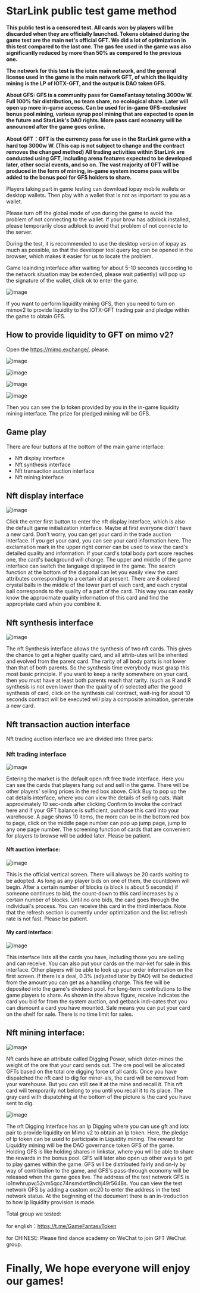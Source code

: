 # StarLink public test game method

**This public test is a censored test. All cards won by players will be discarded when they are officially launched. Tokens obtained during the game test are the main net's official GFT. We did a lot of optimization in this test compared to the last one. The gas fee used in the game was also significantly reduced by more than 50% as compared to the previous one.**

**The network for this test is the iotex main network, and the general license used in the game is the main network GFT, of which the liquidity mining is the LP of IOTX-GFT, and the output is DAO token GFS.**

**About GFS: GFS is a community pass for GameFantasy totaling 3000w W. Full 100% fair distribution, no team share, no ecological share. Later will open up more in-game access. Can be used for in-game GFS-exclusive bonus pool mining, various syrup pool mining that are expected to open in the future and StarLink's DAO rights. More pass card economy will be announced after the game goes online.**

**About GFT：GFT is the currency pass for use in the StarLink game with a hard top 3000w W. (This cap is not subject to change and the contract removes the changed method) All trading activities within StarLink are conducted using GFT, including arena features expected to be developed later, other social events, and so on. The vast majority of GFT will be produced in the form of mining, in-game system income pass will be added to the bonus pool for GFS holders to share.**

Players taking part in game testing can download iopay mobile wallets or desktop wallets. Then play with a wallet that is not as important to you as a wallet.

Please turn off the global mode of vpn during the game to avoid the problem of not connecting to the wallet. If your brow has adblock installed, please temporarily close adblock to avoid that problem of not connecte to the server.

During the test, it is recommended to use the desktop version of iopay as much as possible, so that the developer tool query log can be opened in the browser, which makes it easier for us to locate the problem.

Game loainding interface after waiting for about 5-10 seconds (according to the network situation may be extended, please wait patiently) will pop up the signature of the wallet, click ok to enter the game.

![image](https://github.com/GameFantasyDev/StarLinkBetaTest/blob/main/IMG/loading.png)

If you want to perform liquidity mining GFS, then you need to turn on mimov2 to provide liquidity to the IOTX-GFT trading pair and pledge within the game to obtain GFS.

## How to provide liquidity to GFT on mimo v2?

Open the https://mimo.exchange/, please.

![image](https://github.com/GameFantasyDev/StarLinkBetaTest/blob/main/IMG/lp1.png)

![image](https://github.com/GameFantasyDev/StarLinkBetaTest/blob/main/IMG/lp2.png)

![image](https://github.com/GameFantasyDev/StarLinkBetaTest/blob/main/IMG/lp3.png)

![image](https://github.com/GameFantasyDev/StarLinkBetaTest/blob/main/IMG/lp4.png)

Then you can see the lp token provided by you in the in-game liquidity mining interface. The prize for pledged mining will be GFS.

## Game play

There are four buttons at the bottom of the main game interface:

- Nft display interface
- Nft synthesis interface
- Nft transaction auction interface
- Nft mining interface

## Nft display interface

![image](https://github.com/GameFantasyDev/StarLinkBetaTest/blob/main/IMG/main.png)

Click the enter first button to enter the nft display interface, which is also the default game initialization interface. Maybe at first everyone didn't have a new card. Don't worry, you can get your card in the trade auction interface. If you get your card, you can see your card information here. The exclamation mark in the upper right corner can be used to view the card's detailed quality and information. If your card's total body part score reaches one, the card's background will change.
The upper and middle of the game interface can switch the language displayed in the game. The search function at the bottom of the diagonal can let you easily view the card attributes corresponding to a certain id at present. There are 8 colored crystal balls in the middle of the lower part of each card, and each crystal ball corresponds to the quality of a part of the card. This way you can easily know the approximate quality information of this card and find the appropriate card when you combine it.

## Nft synthesis interface

![image](https://github.com/GameFantasyDev/StarLinkBetaTest/blob/main/IMG/mix.png)

The nft Synthesis interface allows the synthesis of two nft cards. This gives the chance to get a higher quality card, and all attrib-utes will be inherited and evolved from the parent card. The rarity of all body parts is not lower than that of both parents. So the synthesis time everybody must grasp this most basic principle. If you want to keep a rarity somewhere on your card, then you must have at least both parents reach that rarity. (such as R and R synthesis is not even lower than the quality of r) selected after the good synthesis of card, click on the synthesis call contract, wait-ing for about 10 seconds contract will be executed will play a composite animation, generate a new card.

## Nft transaction auction interface

Nft trading auction interface we are divided into three parts:

### Nft trading interface

![image](https://github.com/GameFantasyDev/StarLinkBetaTest/blob/main/IMG/freedom.png)

Entering the market is the default open nft free trade interface. Here you can see the cards that players hang out and sell in the game. There will be other players' selling prices in the red box above. Click Buy to pop up the cat details interface, where you can view the details of selling cats. Wait approximately 10 sec-onds after clicking Confirm to invoke the contract here and if your GFT balance is sufficient, purchase this card into your warehouse. A page shows 10 items, the more can be in the bottom red box to page, click on the middle page number can pop up jump page, jump to any one page number. The screening function of cards that are convenient for players to browse will be added later. Please be patient.

#### Nft auction interface:

![image](https://github.com/GameFantasyDev/StarLinkBetaTest/blob/main/IMG/bid.png)

This is the official vertical screen. There will always be 20 cards waiting to be adopted. As long as any player bids on one of them, the countdown will begin. After a certain number of blocks (a block is about 5 seconds) if someone continues to bid, the count-down to this card increases by a certain number of blocks. Until no one bids, the card goes through the individual's process. You can receive this card in the third interface. Note that the refresh section is currently under optimization and the list refresh rate is not fast. Please be patient.

#### My card interface:

![image](https://github.com/GameFantasyDev/StarLinkBetaTest/blob/main/IMG/myshop.png)

This interface lists all the cards you have, including those you are selling and can receive. You can also put your cards on the mar-ket for sale in this interface. Other players will be able to look up your order information on the first screen. If there is a deal, 0.3% (adjusted later by DAO) will be deducted from the amount you can get as a handling charge. This fee will be deposited into the game's dividend pool. For long-term contributions to the game players to share. As shown in the above figure, receive indicates the card you bid for from the system auction, and getback indi-cates that you can dismount a card you have mounted. Sale means you can put your card on the shelf for sale. There is no time limit for sales.

## Nft mining interface:

![image](https://github.com/GameFantasyDev/StarLinkBetaTest/blob/main/IMG/mining.png)

Nft cards have an attribute called Digging Power, which deter-mines the weight of the ore that your card sends out. The ore pool will be allocated GFTs based on the total ore digging force of all cards. Once you have dispatched the nft card to dig for miner-als, the card will be removed from your warehouse. But you can still see it at the mine and recall it. This nft card will temporarily not belong to you until you recall it to its place. The gray card with dispatching at the bottom of the picture is the card you have sent to dig.

![image](https://github.com/GameFantasyDev/StarLinkBetaTest/blob/main/IMG/lpmining.png)

The nft Digging Interface has an lp Digging where you can use gft and iotx pair to provide liquidity on Mimo v2 to obtain an lp token. Here, the pledge of lp token can be used to participate in Liquidity mining. The reward for Liquidity mining will be the DAO governance token GFS of the game. Holding GFS is like holding shares in linkstar, where you will be able to share the rewards in the bonus pool. GFS will later also open up other ways to get to play games within the game. GFS will be distributed fairly and on-ly by way of contribution to the game, and GFS's pass-through economy will be released when the game goes live. The address of the test network GFS is io1nwhrupwj52vm5qcc74nsmdxrt9nchj49r5648s. You can view the test network GFS by adding a custom xrc20 to enter the address in the test network status. At the beginning of the document there is an in-troduction to how lp liquidity provision is made.

Total group we tested:

for english：https://t.me/GameFantasyToken

for CHINESE: Please find dance academy on WeChat to join GFT WeChat group.

# Finally, We hope everyone will enjoy our games!
